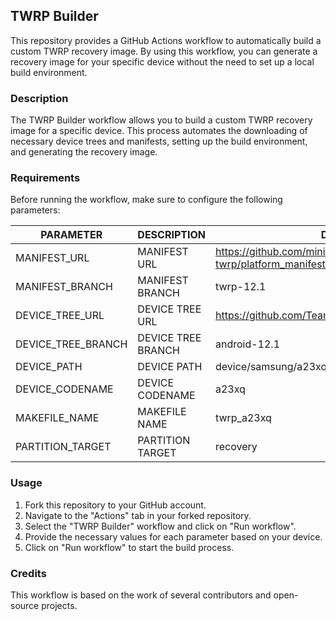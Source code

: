 ## TWRP Builder

This repository provides a GitHub Actions workflow to automatically build a custom TWRP recovery image. By using this workflow, you can generate a recovery image for your specific device without the need to set up a local build environment.

### Description

The TWRP Builder workflow allows you to build a custom TWRP recovery image for a specific device. This process automates the downloading of necessary device trees and manifests, setting up the build environment, and generating the recovery image.

### Requirements

Before running the workflow, make sure to configure the following parameters:

| PARAMETER          | DESCRIPTION        | DEFAULT VALUE                                                        |
| ------------------ | ------------------ | -------------------------------------------------------------------- |
| MANIFEST_URL       | MANIFEST URL       | https://github.com/minimal-manifest-twrp/platform_manifest_twrp_aosp |
| MANIFEST_BRANCH    | MANIFEST BRANCH    | twrp-12.1                                                            |
| DEVICE_TREE_URL    | DEVICE TREE URL    | https://github.com/TeamWin/android_device_samsung_a23xq              |
| DEVICE_TREE_BRANCH | DEVICE TREE BRANCH | android-12.1                                                         |
| DEVICE_PATH        | DEVICE PATH        | device/samsung/a23xq                                                 |
| DEVICE_CODENAME    | DEVICE CODENAME    | a23xq                                                                |
| MAKEFILE_NAME      | MAKEFILE NAME      | twrp_a23xq                                                           |
| PARTITION_TARGET   | PARTITION TARGET   | recovery                                                             |

### Usage

1. Fork this repository to your GitHub account.
2. Navigate to the "Actions" tab in your forked repository.
3. Select the "TWRP Builder" workflow and click on "Run workflow".
4. Provide the necessary values for each parameter based on your device.
5. Click on "Run workflow" to start the build process.

### Credits

This workflow is based on the work of several contributors and open-source projects.
